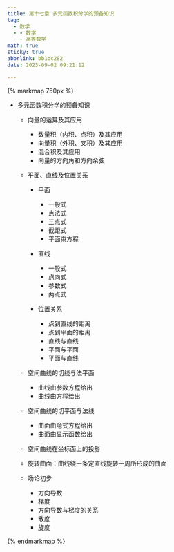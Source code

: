 ```yaml
---
title: 第十七章 多元函数积分学的预备知识
tag:
  - 数学
  - - 数学
    - 高等数学
math: true
sticky: true
abbrlink: bb1bc282
date: 2023-09-02 09:21:12

---
```


{% markmap 750px %}

- 多元函数积分学的预备知识
  - 向量的运算及其应用
    - 数量积（内积、点积）及其应用
    - 向量积（外积、叉积）及其应用
    - 混合积及其应用
    - 向量的方向角和方向余弦
  
  - 平面、直线及位置关系
    - 平面
      - 一般式
      - 点法式
      - 三点式
      - 截距式
      - 平面束方程
  
    - 直线
      - 一般式
      - 点向式
      - 参数式
      - 两点式
  
    - 位置关系
      - 点到直线的距离
      - 点到平面的距离
      - 直线与直线
      - 平面与平面
      - 平面与直线
  
  - 空间曲线的切线与法平面
    - 曲线由参数方程给出
    - 曲线由方程给出
  
  - 空间曲线的切平面与法线
    - 曲面由隐式方程给出
    - 曲面由显示函数给出
  
  - 空间曲线在坐标面上的投影
  - 旋转曲面：曲线绕一条定直线旋转一周所形成的曲面
  - 场论初步
    - 方向导数
    - 梯度
    - 方向导数与梯度的关系
    - 散度
    - 旋度
  


{% endmarkmap %}